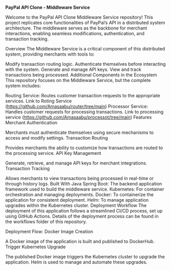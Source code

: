 **PayPal API Clone - Middleware Service**

Welcome to the PayPal API Clone Middleware Service repository! This project replicates core functionalities of PayPal’s API in a distributed system architecture. The middleware serves as the backbone for merchant interactions, enabling seamless modifications, authentication, and transaction tracking.

Overview
The Middleware Service is a critical component of this distributed system, providing merchants with tools to:

Modify transaction routing logic.
Authenticate themselves before interacting with the system.
Generate and manage API keys.
View and track transactions being processed.
Additional Components in the Ecosystem
This repository focuses on the Middleware Service, but the complete system includes:

Routing Service: Routes customer transaction requests to the appropriate services. 
Link to Roting Service (https://github.com/Amasaabu/router/tree/main)
Processor Service: Handles customer requests for processing transactions.
Link to processing service (https://github.com/Amasaabu/processot/tree/main)
Features
Merchant Authentication

Merchants must authenticate themselves using secure mechanisms to access and modify settings.
Transaction Routing

Provides merchants the ability to customize how transactions are routed to the processing service.
API Key Management

Generate, retrieve, and manage API keys for merchant integrations.
Transaction Tracking

Allows merchants to view transactions being processed in real-time or through history logs.
Built With
Java Spring Boot: The backend application framework used to build the middleware service.
Kubernetes: For container orchestration and managing deployments.
Docker: To containerize the application for consistent deployment.
Helm: To manage application upgrades within the Kubernetes cluster.
Deployment Workflow
The deployment of this application follows a streamlined CI/CD process, set up using GitHub Actions. Details of the deployment process can be found in the workflows folder of this repository.

Deployment Flow:
Docker Image Creation

A Docker image of the application is built and published to DockerHub.
Trigger Kubernetes Upgrade

The published Docker image triggers the Kubernetes cluster to upgrade the application.
Helm is used to manage and automate these upgrades.
